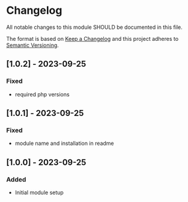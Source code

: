 # Changelog
All notable changes to this module SHOULD be documented in this file.

The format is based on [Keep a Changelog](http://keepachangelog.com/en/1.0.0/)
and this project adheres to [Semantic Versioning](http://semver.org/spec/v2.0.0.html).

## [1.0.2] - 2023-09-25
### Fixed
- required php versions

## [1.0.1] - 2023-09-25
### Fixed
- module name and installation in readme

## [1.0.0] - 2023-09-25
### Added
- Initial module setup
